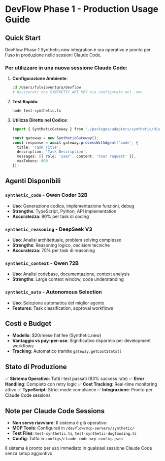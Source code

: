 # DevFlow Phase 1 - Production Usage Guide

## Quick Start

DevFlow Phase 1 Synthetic.new integration è ora operativo e pronto per l'uso in produzione nelle sessioni Claude Code.

### Per utilizzare in una nuova sessione Claude Code:

1. **Configurazione Ambiente**:
   ```bash
   cd /Users/fulvioventura/devflow
   # Assicurati che SYNTHETIC_API_KEY sia configurato nel .env
   ```

2. **Test Rapido**:
   ```bash
   node test-synthetic.ts
   ```

3. **Utilizzo Diretto nel Codice**:
   ```typescript
   import { SyntheticGateway } from './packages/adapters/synthetic/dist/index.js';
   
   const gateway = new SyntheticGateway();
   const response = await gateway.processWithAgent('code', {
     title: 'Task Title',
     description: 'Task Description', 
     messages: [{ role: 'user', content: 'Your request' }],
     maxTokens: 800
   });
   ```

## Agenti Disponibili

### `synthetic_code` - Qwen Coder 32B
- **Uso**: Generazione codice, implementazione funzioni, debug
- **Strengths**: TypeScript, Python, API implementation
- **Accuratezza**: 90% per task di coding

### `synthetic_reasoning` - DeepSeek V3
- **Uso**: Analisi architettuale, problem solving complesso
- **Strengths**: Reasoning logico, decisioni tecniche
- **Accuratezza**: 70% per task di reasoning

### `synthetic_context` - Qwen 72B
- **Uso**: Analisi codebase, documentazione, context analysis
- **Strengths**: Large context window, code understanding

### `synthetic_auto` - Autonomous Selection
- **Uso**: Selezione automatica del miglior agente
- **Features**: Task classification, approval workflows

## Costi e Budget

- **Modello**: $20/mese flat fee (Synthetic.new)
- **Vantaggio vs pay-per-use**: Significativo risparmio per development workflows
- **Tracking**: Automatico tramite `gateway.getCostStats()`

## Stato di Produzione

✅ **Sistema Operativo**: Tutti i test passati (83% success rate)
✅ **Error Handling**: Completo con retry logic
✅ **Cost Tracking**: Real-time monitoring attivo
✅ **TypeScript**: Strict mode compliance
✅ **Integrazione**: Pronto per Claude Code sessions

## Note per Claude Code Sessions

- **Non serve riavviare**: Il sistema è già operativo
- **MCP Tools**: Configurati in `/devflow/mcp-servers/synthetic/`
- **Test Files**: `test-synthetic.ts`, `test-synthetic-dogfooding.ts`
- **Config**: Tutto in `configs/claude-code-mcp-config.json`

Il sistema è pronto per uso immediato in qualsiasi sessione Claude Code senza setup aggiuntivo.